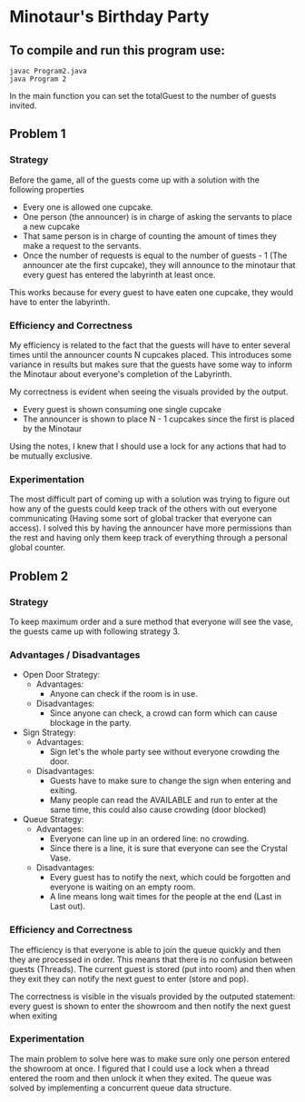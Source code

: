 # Minotaur's Birthday Party

## To compile and run this program use:

```
javac Program2.java
java Program 2
```

In the main function you can set the totalGuest to the number of guests invited.

## Problem 1

### Strategy

Before the game, all of the guests come up with a solution with the following properties

- Every one is allowed one cupcake.
- One person (the announcer) is in charge of asking the servants to place a new cupcake
- That same person is in charge of counting the amount of times they make a request to the servants.
- Once the number of requests is equal to the number of guests - 1 (The announcer ate the first cupcake), they will announce to the minotaur that every guest has entered the labyrinth at least once.

This works because for every guest to have eaten one cupcake, they would have to enter the labyrinth.

### Efficiency and Correctness

My efficiency is related to the fact that the guests will have to enter several times until the announcer counts N cupcakes placed. This introduces some variance in results but makes sure that the guests have some way to inform the Minotaur about everyone's completion of the Labyrinth.

My correctness is evident when seeing the visuals provided by the output.

- Every guest is shown consuming one single cupcake
- The announcer is shown to place N - 1 cupcakes since the first is placed by the Minotaur

Using the notes, I knew that I should use a lock for any actions that had to be mutually exclusive.

### Experimentation

The most difficult part of coming up with a solution was trying to figure out how any of the guests could keep track of the others with out everyone communicating (Having some sort of global tracker that everyone can access). I solved this by having the announcer have more permissions than the rest and having only them keep track of everything through a personal global counter.

## Problem 2

### Strategy

To keep maximum order and a sure method that everyone will see the vase, the guests came up with following strategy 3.

### Advantages / Disadvantages

- Open Door Strategy:
  - Advantages:
    - Anyone can check if the room is in use.
  - Disadvantages:
    - Since anyone can check, a crowd can form which can cause blockage in the party.
- Sign Strategy:
  - Advantages:
    - Sign let's the whole party see without everyone crowding the door.
  - Disadvantages:
    - Guests have to make sure to change the sign when entering and exiting.
    - Many people can read the AVAILABLE and run to enter at the same time, this could also cause crowding (door blocked)
- Queue Strategy:
  - Advantages:
    - Everyone can line up in an ordered line: no crowding.
    - Since there is a line, it is sure that everyone can see the Crystal Vase.
  - Disadvantages:
    - Every guest has to notify the next, which could be forgotten and everyone is waiting on an empty room.
    - A line means long wait times for the people at the end (Last in Last out).

### Efficiency and Correctness

The efficiency is that everyone is able to join the queue quickly and then they are processed in order. This means that there is no confusion between guests (Threads). The current guest is stored (put into room) and then when they exit they can notify the next guest to enter (store and pop).

The correctness is visible in the visuals provided by the outputed statement:
every guest is shown to enter the showroom and then notify the next guest when exiting

### Experimentation

The main problem to solve here was to make sure only one person entered the showroom at once. I figured that I could use a lock when a thread entered the room and then unlock it when they exited. The queue was solved by implementing a concurrent queue data structure.

